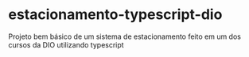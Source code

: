 # estacionamento-typescript-dio

Projeto bem básico de um sistema de estacionamento feito em um dos cursos da DIO utilizando typescript
